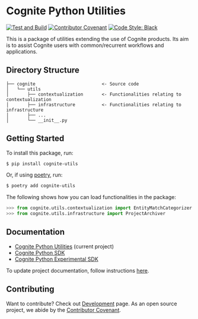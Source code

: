 Cognite Python Utilities
========================
[![Test and Build](https://github.com/cognitedata/cognite-python-utils/workflows/test_and_build/badge.svg)](https://github.com/cognitedata/cognite-python-utils/actions?query=workflow:test_and_build)
[![Contributor Covenant](https://img.shields.io/badge/Contributor%20Covenant-2.1-4baaaa.svg)](https://turbo-spoon-87afcaa9.pages.github.io/development/covenant.html)
[![Code Style: Black](https://img.shields.io/badge/code%20style-black-000000.svg)](https://github.com/psf/black)

This is a package of utilities extending the use of Cognite products. Its aim is to assist
Cognite users with common/recurrent workflows and applications.

## Directory Structure

```
├── cognite                         <- Source code
│   └── utils
│       ├── contextualization       <- Functionalities relating to contextualization
│       ├── infrastructure          <- Functionalities relating to infrastructure
│       ├── ...
│       └── __init__.py
```

## Getting Started

To install this package, run:

```bash
$ pip install cognite-utils
```

Or, if using [poetry](https://python-poetry.org/docs/), run:

```bash
$ poetry add cognite-utils
```

The following shows how you can load functionalities in the package:

```python
>>> from cognite.utils.contextualization import EntityMatchCategorizer
>>> from cognite.utils.infrastructure import ProjectArchiver
```

## Documentation

- [Cognite Python Utilities](https://turbo-spoon-87afcaa9.pages.github.io/) (current project)
- [Cognite Python SDK](https://cognite-docs.readthedocs-hosted.com/en/latest/)
- [Cognite Python Experimental SDK](https://cognite-sdk-experimental.readthedocs-hosted.com/en/latest/)

To update project documentation, follow instructions [here](https://turbo-spoon-87afcaa9.pages.github.io/development/basics.html#updating-project-documentation).

## Contributing

Want to contribute? Check out [Development](https://turbo-spoon-87afcaa9.pages.github.io/development/index.html) page.
As an open source project, we abide by the [Contributor Covenant](https://turbo-spoon-87afcaa9.pages.github.io/development/covenant.html).
